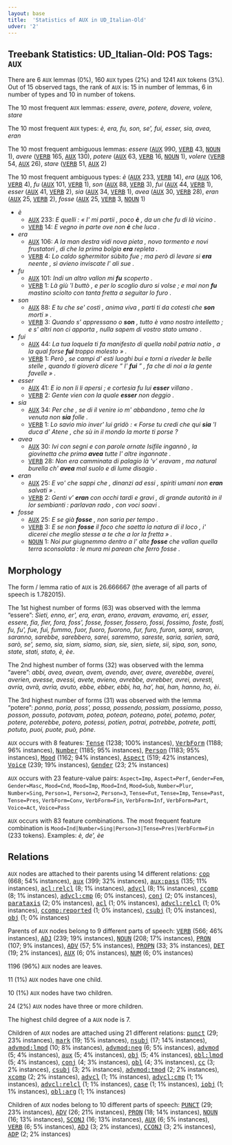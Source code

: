 ```yaml
---
layout: base
title:  'Statistics of AUX in UD_Italian-Old'
udver: '2'
---
```


## Treebank Statistics: UD_Italian-Old: POS Tags: `AUX`

There are 6 `AUX` lemmas (0%), 160 `AUX` types (2%) and 1241 `AUX` tokens (3%).
Out of 15 observed tags, the rank of `AUX` is: 15 in number of lemmas, 6 in number of types and 10 in number of tokens.

The 10 most frequent `AUX` lemmas: <em>essere, avere, potere, dovere, volere, stare</em>

The 10 most frequent `AUX` types:  <em>è, era, fu, son, se', fui, esser, sia, avea, eran</em>

The 10 most frequent ambiguous lemmas: <em>essere</em> (<tt><a href="it_old-pos-AUX.html">AUX</a></tt> 990, <tt><a href="it_old-pos-VERB.html">VERB</a></tt> 43, <tt><a href="it_old-pos-NOUN.html">NOUN</a></tt> 1), <em>avere</em> (<tt><a href="it_old-pos-VERB.html">VERB</a></tt> 165, <tt><a href="it_old-pos-AUX.html">AUX</a></tt> 130), <em>potere</em> (<tt><a href="it_old-pos-AUX.html">AUX</a></tt> 63, <tt><a href="it_old-pos-VERB.html">VERB</a></tt> 16, <tt><a href="it_old-pos-NOUN.html">NOUN</a></tt> 1), <em>volere</em> (<tt><a href="it_old-pos-VERB.html">VERB</a></tt> 54, <tt><a href="it_old-pos-AUX.html">AUX</a></tt> 26), <em>stare</em> (<tt><a href="it_old-pos-VERB.html">VERB</a></tt> 51, <tt><a href="it_old-pos-AUX.html">AUX</a></tt> 2)

The 10 most frequent ambiguous types:  <em>è</em> (<tt><a href="it_old-pos-AUX.html">AUX</a></tt> 233, <tt><a href="it_old-pos-VERB.html">VERB</a></tt> 14), <em>era</em> (<tt><a href="it_old-pos-AUX.html">AUX</a></tt> 106, <tt><a href="it_old-pos-VERB.html">VERB</a></tt> 4), <em>fu</em> (<tt><a href="it_old-pos-AUX.html">AUX</a></tt> 101, <tt><a href="it_old-pos-VERB.html">VERB</a></tt> 1), <em>son</em> (<tt><a href="it_old-pos-AUX.html">AUX</a></tt> 88, <tt><a href="it_old-pos-VERB.html">VERB</a></tt> 3), <em>fui</em> (<tt><a href="it_old-pos-AUX.html">AUX</a></tt> 44, <tt><a href="it_old-pos-VERB.html">VERB</a></tt> 1), <em>esser</em> (<tt><a href="it_old-pos-AUX.html">AUX</a></tt> 41, <tt><a href="it_old-pos-VERB.html">VERB</a></tt> 2), <em>sia</em> (<tt><a href="it_old-pos-AUX.html">AUX</a></tt> 34, <tt><a href="it_old-pos-VERB.html">VERB</a></tt> 1), <em>avea</em> (<tt><a href="it_old-pos-AUX.html">AUX</a></tt> 30, <tt><a href="it_old-pos-VERB.html">VERB</a></tt> 28), <em>eran</em> (<tt><a href="it_old-pos-AUX.html">AUX</a></tt> 25, <tt><a href="it_old-pos-VERB.html">VERB</a></tt> 2), <em>fosse</em> (<tt><a href="it_old-pos-AUX.html">AUX</a></tt> 25, <tt><a href="it_old-pos-VERB.html">VERB</a></tt> 3, <tt><a href="it_old-pos-NOUN.html">NOUN</a></tt> 1)


* <em>è</em>
  * <tt><a href="it_old-pos-AUX.html">AUX</a></tt> 233: <em>E quelli : « I' mi partii , poco <b>è</b> , da un che fu di là vicino .</em>
  * <tt><a href="it_old-pos-VERB.html">VERB</a></tt> 14: <em>E vegno in parte ove non <b>è</b> che luca .</em>
* <em>era</em>
  * <tt><a href="it_old-pos-AUX.html">AUX</a></tt> 106: <em>A la man destra vidi nova pieta , novo tormento e novi frustatori , di che la prima bolgia <b>era</b> repleta .</em>
  * <tt><a href="it_old-pos-VERB.html">VERB</a></tt> 4: <em>Lo caldo sghermitor sùbito fue ; ma però di levare si <b>era</b> neente , sì avieno inviscate l' ali sue .</em>
* <em>fu</em>
  * <tt><a href="it_old-pos-AUX.html">AUX</a></tt> 101: <em>Indi un altro vallon mi <b>fu</b> scoperto .</em>
  * <tt><a href="it_old-pos-VERB.html">VERB</a></tt> 1: <em>Là giù 'l buttò , e per lo scoglio duro si volse ; e mai non <b>fu</b> mastino sciolto con tanta fretta a seguitar lo furo .</em>
* <em>son</em>
  * <tt><a href="it_old-pos-AUX.html">AUX</a></tt> 88: <em>E tu che se' costì , anima viva , parti ti da cotesti che <b>son</b> morti » .</em>
  * <tt><a href="it_old-pos-VERB.html">VERB</a></tt> 3: <em>Quando s' appressano o <b>son</b> , tutto è vano nostro intelletto ; e s' altri non ci apporta , nulla sapem di vostro stato umano .</em>
* <em>fui</em>
  * <tt><a href="it_old-pos-AUX.html">AUX</a></tt> 44: <em>La tua loquela ti fa manifesto di quella nobil patria natio , a la qual forse <b>fui</b> troppo molesto » .</em>
  * <tt><a href="it_old-pos-VERB.html">VERB</a></tt> 1: <em>Però , se campi d' esti luoghi bui e torni a riveder le belle stelle , quando ti gioverà dicere “ I' <b>fui</b> ” , fa che di noi a la gente favelle » .</em>
* <em>esser</em>
  * <tt><a href="it_old-pos-AUX.html">AUX</a></tt> 41: <em>E io non li li apersi ; e cortesia fu lui <b>esser</b> villano .</em>
  * <tt><a href="it_old-pos-VERB.html">VERB</a></tt> 2: <em>Gente vien con la quale <b>esser</b> non deggio .</em>
* <em>sia</em>
  * <tt><a href="it_old-pos-AUX.html">AUX</a></tt> 34: <em>Per che , se di il venire io m' abbandono , temo che la venuta non <b>sia</b> folle .</em>
  * <tt><a href="it_old-pos-VERB.html">VERB</a></tt> 1: <em>Lo savio mio inver' lui gridò : « Forse tu credi che qui <b>sia</b> 'l duca d' Atene , che sù in il mondo la morte ti porse ?</em>
* <em>avea</em>
  * <tt><a href="it_old-pos-AUX.html">AUX</a></tt> 30: <em>Ivi con segni e con parole ornate Isifile ingannò , la giovinetta che prima <b>avea</b> tutte l' altre ingannate .</em>
  * <tt><a href="it_old-pos-VERB.html">VERB</a></tt> 28: <em>Non era camminata di palagio là 'v' eravam , ma natural burella ch' <b>avea</b> mal suolo e di lume disagio .</em>
* <em>eran</em>
  * <tt><a href="it_old-pos-AUX.html">AUX</a></tt> 25: <em>E vo' che sappi che , dinanzi ad essi , spiriti umani non <b>eran</b> salvati » .</em>
  * <tt><a href="it_old-pos-VERB.html">VERB</a></tt> 2: <em>Genti v' <b>eran</b> con occhi tardi e gravi , di grande autorità in il lor sembianti : parlavan rado , con voci soavi .</em>
* <em>fosse</em>
  * <tt><a href="it_old-pos-AUX.html">AUX</a></tt> 25: <em>E se già <b>fosse</b> , non saria per tempo .</em>
  * <tt><a href="it_old-pos-VERB.html">VERB</a></tt> 3: <em>E se non <b>fosse</b> il foco che saetta la natura di il loco , i' dicerei che meglio stesse a te che a lor la fretta » .</em>
  * <tt><a href="it_old-pos-NOUN.html">NOUN</a></tt> 1: <em>Noi pur giugnemmo dentro a l' alte <b>fosse</b> che vallan quella terra sconsolata : le mura mi parean che ferro fosse .</em>

## Morphology

The form / lemma ratio of `AUX` is 26.666667 (the average of all parts of speech is 1.782015).

The 1st highest number of forms (63) was observed with the lemma “essere”: <em>Sieti, enno, er', era, eran, erano, eravam, eravamo, eri, esser, essere, fia, fier, fora, foss', fosse, fosser, fossero, fossi, fossimo, foste, fosti, fu, fu', fue, fui, fummo, fuor, fuoro, fuorono, fur, furo, furon, sarai, saran, saranno, sarebbe, sarebbero, sarei, saremmo, sareste, saria, sarien, sarà, sarò, se', semo, sia, siam, siamo, sian, sie, sien, siete, sii, sipa, son, sono, state, stati, stato, è, èe</em>.

The 2nd highest number of forms (32) was observed with the lemma “avere”: <em>abbi, avea, avean, avem, avendo, aver, avere, averebbe, averei, averien, avesse, avessi, avete, avieno, avrebbe, avrebber, avrei, avresti, avria, avrà, avrìa, avuto, ebbe, ebber, ebbi, ha, ha', hai, han, hanno, ho, èi</em>.

The 3rd highest number of forms (31) was observed with the lemma “potere”: <em>ponno, poria, poss', possa, possendo, possiam, possiamo, posso, posson, possuto, potavam, potea, potean, poteano, potei, potemo, poter, potere, poterebbe, potero, potessi, potien, potrai, potrebbe, potrete, potti, potuto, puoi, puote, può, pòne</em>.

`AUX` occurs with 8 features: <tt><a href="it_old-feat-Tense.html">Tense</a></tt> (1238; 100% instances), <tt><a href="it_old-feat-VerbForm.html">VerbForm</a></tt> (1188; 96% instances), <tt><a href="it_old-feat-Number.html">Number</a></tt> (1185; 95% instances), <tt><a href="it_old-feat-Person.html">Person</a></tt> (1183; 95% instances), <tt><a href="it_old-feat-Mood.html">Mood</a></tt> (1162; 94% instances), <tt><a href="it_old-feat-Aspect.html">Aspect</a></tt> (519; 42% instances), <tt><a href="it_old-feat-Voice.html">Voice</a></tt> (239; 19% instances), <tt><a href="it_old-feat-Gender.html">Gender</a></tt> (23; 2% instances)

`AUX` occurs with 23 feature-value pairs: `Aspect=Imp`, `Aspect=Perf`, `Gender=Fem`, `Gender=Masc`, `Mood=Cnd`, `Mood=Imp`, `Mood=Ind`, `Mood=Sub`, `Number=Plur`, `Number=Sing`, `Person=1`, `Person=2`, `Person=3`, `Tense=Fut`, `Tense=Imp`, `Tense=Past`, `Tense=Pres`, `VerbForm=Conv`, `VerbForm=Fin`, `VerbForm=Inf`, `VerbForm=Part`, `Voice=Act`, `Voice=Pass`

`AUX` occurs with 83 feature combinations.
The most frequent feature combination is `Mood=Ind|Number=Sing|Person=3|Tense=Pres|VerbForm=Fin` (233 tokens).
Examples: <em>è, de', èe</em>


## Relations

`AUX` nodes are attached to their parents using 14 different relations: <tt><a href="it_old-dep-cop.html">cop</a></tt> (668; 54% instances), <tt><a href="it_old-dep-aux.html">aux</a></tt> (399; 32% instances), <tt><a href="it_old-dep-aux-pass.html">aux:pass</a></tt> (135; 11% instances), <tt><a href="it_old-dep-acl-relcl.html">acl:relcl</a></tt> (8; 1% instances), <tt><a href="it_old-dep-advcl.html">advcl</a></tt> (8; 1% instances), <tt><a href="it_old-dep-ccomp.html">ccomp</a></tt> (8; 1% instances), <tt><a href="it_old-dep-advcl-cmp.html">advcl:cmp</a></tt> (6; 0% instances), <tt><a href="it_old-dep-conj.html">conj</a></tt> (2; 0% instances), <tt><a href="it_old-dep-parataxis.html">parataxis</a></tt> (2; 0% instances), <tt><a href="it_old-dep-acl.html">acl</a></tt> (1; 0% instances), <tt><a href="it_old-dep-advcl-relcl.html">advcl:relcl</a></tt> (1; 0% instances), <tt><a href="it_old-dep-ccomp-reported.html">ccomp:reported</a></tt> (1; 0% instances), <tt><a href="it_old-dep-csubj.html">csubj</a></tt> (1; 0% instances), <tt><a href="it_old-dep-obj.html">obj</a></tt> (1; 0% instances)

Parents of `AUX` nodes belong to 9 different parts of speech: <tt><a href="it_old-pos-VERB.html">VERB</a></tt> (566; 46% instances), <tt><a href="it_old-pos-ADJ.html">ADJ</a></tt> (239; 19% instances), <tt><a href="it_old-pos-NOUN.html">NOUN</a></tt> (208; 17% instances), <tt><a href="it_old-pos-PRON.html">PRON</a></tt> (107; 9% instances), <tt><a href="it_old-pos-ADV.html">ADV</a></tt> (57; 5% instances), <tt><a href="it_old-pos-PROPN.html">PROPN</a></tt> (33; 3% instances), <tt><a href="it_old-pos-DET.html">DET</a></tt> (19; 2% instances), <tt><a href="it_old-pos-AUX.html">AUX</a></tt> (6; 0% instances), <tt><a href="it_old-pos-NUM.html">NUM</a></tt> (6; 0% instances)

1196 (96%) `AUX` nodes are leaves.

11 (1%) `AUX` nodes have one child.

10 (1%) `AUX` nodes have two children.

24 (2%) `AUX` nodes have three or more children.

The highest child degree of a `AUX` node is 7.

Children of `AUX` nodes are attached using 21 different relations: <tt><a href="it_old-dep-punct.html">punct</a></tt> (29; 23% instances), <tt><a href="it_old-dep-mark.html">mark</a></tt> (19; 15% instances), <tt><a href="it_old-dep-nsubj.html">nsubj</a></tt> (17; 14% instances), <tt><a href="it_old-dep-advmod-lmod.html">advmod:lmod</a></tt> (10; 8% instances), <tt><a href="it_old-dep-advmod-neg.html">advmod:neg</a></tt> (6; 5% instances), <tt><a href="it_old-dep-advmod.html">advmod</a></tt> (5; 4% instances), <tt><a href="it_old-dep-aux.html">aux</a></tt> (5; 4% instances), <tt><a href="it_old-dep-obj.html">obj</a></tt> (5; 4% instances), <tt><a href="it_old-dep-obl-lmod.html">obl:lmod</a></tt> (5; 4% instances), <tt><a href="it_old-dep-conj.html">conj</a></tt> (4; 3% instances), <tt><a href="it_old-dep-obl.html">obl</a></tt> (4; 3% instances), <tt><a href="it_old-dep-cc.html">cc</a></tt> (3; 2% instances), <tt><a href="it_old-dep-csubj.html">csubj</a></tt> (3; 2% instances), <tt><a href="it_old-dep-advmod-tmod.html">advmod:tmod</a></tt> (2; 2% instances), <tt><a href="it_old-dep-xcomp.html">xcomp</a></tt> (2; 2% instances), <tt><a href="it_old-dep-advcl.html">advcl</a></tt> (1; 1% instances), <tt><a href="it_old-dep-advcl-cmp.html">advcl:cmp</a></tt> (1; 1% instances), <tt><a href="it_old-dep-advcl-relcl.html">advcl:relcl</a></tt> (1; 1% instances), <tt><a href="it_old-dep-case.html">case</a></tt> (1; 1% instances), <tt><a href="it_old-dep-iobj.html">iobj</a></tt> (1; 1% instances), <tt><a href="it_old-dep-obl-arg.html">obl:arg</a></tt> (1; 1% instances)

Children of `AUX` nodes belong to 10 different parts of speech: <tt><a href="it_old-pos-PUNCT.html">PUNCT</a></tt> (29; 23% instances), <tt><a href="it_old-pos-ADV.html">ADV</a></tt> (26; 21% instances), <tt><a href="it_old-pos-PRON.html">PRON</a></tt> (18; 14% instances), <tt><a href="it_old-pos-NOUN.html">NOUN</a></tt> (16; 13% instances), <tt><a href="it_old-pos-SCONJ.html">SCONJ</a></tt> (16; 13% instances), <tt><a href="it_old-pos-AUX.html">AUX</a></tt> (6; 5% instances), <tt><a href="it_old-pos-VERB.html">VERB</a></tt> (6; 5% instances), <tt><a href="it_old-pos-ADJ.html">ADJ</a></tt> (3; 2% instances), <tt><a href="it_old-pos-CCONJ.html">CCONJ</a></tt> (3; 2% instances), <tt><a href="it_old-pos-ADP.html">ADP</a></tt> (2; 2% instances)

